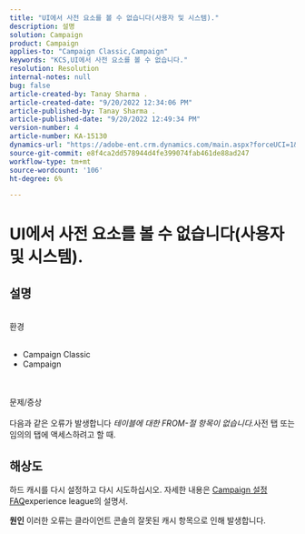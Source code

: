 ```yaml
---
title: "UI에서 사전 요소를 볼 수 없습니다(사용자 및 시스템)."
description: 설명
solution: Campaign
product: Campaign
applies-to: "Campaign Classic,Campaign"
keywords: "KCS,UI에서 사전 요소를 볼 수 없습니다."
resolution: Resolution
internal-notes: null
bug: false
article-created-by: Tanay Sharma .
article-created-date: "9/20/2022 12:34:06 PM"
article-published-by: Tanay Sharma .
article-published-date: "9/20/2022 12:49:34 PM"
version-number: 4
article-number: KA-15130
dynamics-url: "https://adobe-ent.crm.dynamics.com/main.aspx?forceUCI=1&pagetype=entityrecord&etn=knowledgearticle&id=49ebe07f-e038-ed11-9db1-002248086735"
source-git-commit: e8f4ca2dd578944d4fe399074fab461de88ad247
workflow-type: tm+mt
source-wordcount: '106'
ht-degree: 6%

---
```


# UI에서 사전 요소를 볼 수 없습니다(사용자 및 시스템).

## 설명

<br>환경<br><br>
- Campaign Classic
- Campaign



<br><br>문제/증상<br><br>
다음과 같은 오류가 발생합니다 *테이블에 대한 FROM-절 항목이 없습니다.*&#x200B;사전 탭 또는 임의의 탭에 액세스하려고 할 때.


## 해상도






하드 캐시를 다시 설정하고 다시 시도하십시오. 자세한 내용은 [Campaign 설정 FAQ](https://experienceleague.adobe.com/docs/campaign-classic/using/getting-started/starting-with-adobe-campaign/faq/faq-campaign-config.html?lang=en)experience league의 설명서.


<b>원인</b>
이러한 오류는 클라이언트 콘솔의 잘못된 캐시 항목으로 인해 발생합니다.
